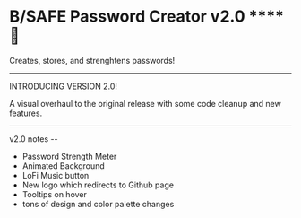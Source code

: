 # B/SAFE Password Creator v2.0 **** 🔐

Creates, stores, and strenghtens passwords!
 
********************** 
INTRODUCING VERSION 2.0!

A visual overhaul to the original release with some code cleanup and new features. 
**********************
v2.0 notes -- 
* Password Strength Meter
* Animated Background
* LoFi Music button
* New logo which redirects to Github page
* Tooltips on hover
* tons of design and color palette changes
